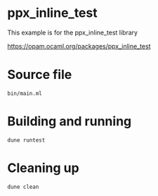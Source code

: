 # ppx_inline_test

This example is for the ppx_inline_test library

https://opam.ocaml.org/packages/ppx_inline_test

# Source file

`bin/main.ml`

# Building and running

`dune runtest`

# Cleaning up

`dune clean`
